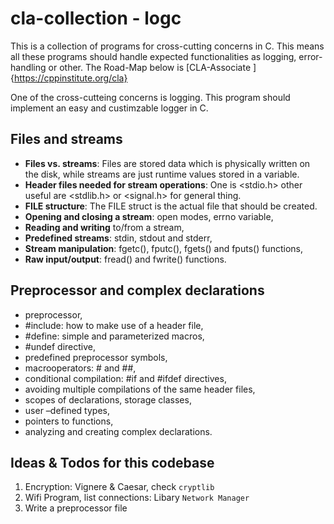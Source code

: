 # cla-collection - logc
 
This is a collection of programs for cross-cutting concerns in C. This means all these programs should handle expected functionalities as logging, error-handling or other.
The Road-Map below is [CLA-Associate ]{https://cppinstitute.org/cla}

One of the cross-cutteing concerns is logging. This program should implement an easy and custimzable logger in C.

## Files and streams

- **Files vs. streams**: Files are stored data which is physically written on the disk, while streams are just runtime values stored in a variable.
- **Header files needed for stream operations**: One is <stdio.h> other useful are <stdlib.h> or <signal.h> for general thing.
- **FILE structure**: The FILE struct is the actual file that should be created.
- **Opening and closing a stream**: open modes, errno variable,
- **Reading and writing** to/from a stream,
- **Predefined streams**: stdin, stdout and stderr,
- **Stream manipulation**: fgetc(), fputc(), fgets() and fputs() functions,
- **Raw input/output**: fread() and fwrite() functions.

## Preprocessor and complex declarations

- preprocessor,
- #include: how to make use of a header file,
- #define: simple and parameterized macros,
- #undef directive,
- predefined preprocessor symbols,
- macrooperators: # and ##,
- conditional compilation: #if and #ifdef directives,
- avoiding multiple compilations of the same header files,
- scopes of declarations, storage classes,
- user –defined types,
- pointers to functions,
- analyzing and creating complex declarations.

## Ideas & Todos for this codebase

1. Encryption: Vignere & Caesar, check `cryptlib`
2. Wifi Program, list connections: Libary `Network Manager`
3. Write a preprocessor file
